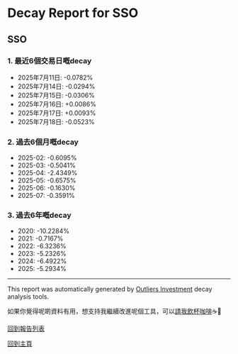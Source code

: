 # Decay Report for SSO

## SSO

### 1. 最近6個交易日嘅decay

- 2025年7月11日: -0.0782%
- 2025年7月14日: -0.0294%
- 2025年7月15日: -0.0306%
- 2025年7月16日: +0.0086%
- 2025年7月17日: +0.0093%
- 2025年7月18日: -0.0523%

### 2. 過去6個月嘅decay

- 2025-02: -0.6095%
- 2025-03: -0.5041%
- 2025-04: -2.4349%
- 2025-05: -0.6575%
- 2025-06: -0.1630%
- 2025-07: -0.3591%

### 3. 過去6年嘅decay

- 2020: -10.2284%
- 2021: -0.7167%
- 2022: -6.3236%
- 2023: -5.2326%
- 2024: -6.4922%
- 2025: -5.2934%

------------------------------
This report was automatically generated by [Outliers Investment](https://outliersecon.github.io/Outliers-Investment/) decay analysis tools.

如果你覺得呢啲資料有用，想支持我繼續改進呢個工具，可以[請我飲杯咖啡](https://buymeacoffee.com/outliersecon)☕🙏

[回到報告列表](https://outliersecon.github.io/Outliers-Investment/reports/reports_public)

[回到主頁](https://outliersecon.github.io/Outliers-Investment/)